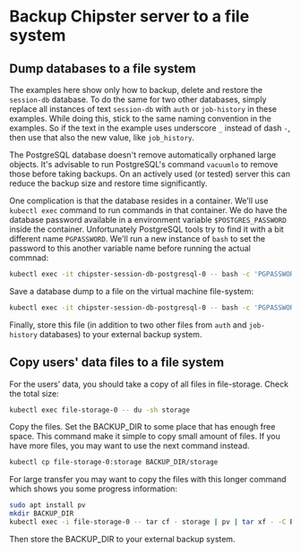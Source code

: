 # Backup Chipster server to a file system
## Dump databases to a file system

The examples here show only how to backup, delete and restore the `session-db` database. To do the same for two other databases, simply replace all instances of text `session-db` with `auth` or `job-history` in these examples. While doing this, stick to the same naming convention in the examples. So if the text in the example uses underscore `_` instead of dash `-`, then use that also the new value, like `job_history`.

The PostgreSQL database doesn't remove automatically orphaned large objects. It's advisable to run PostgreSQL's command `vacuumlo` to remove those before taking backups. On an actively used (or tested) server this can reduce the backup size and restore time significantly.

One complication is that the database resides in a container. We'll use `kubectl exec` command to run commands in that container. We do have the database password available in a environment variable `$POSTGRES_PASSWORD` inside the container. Unfortunately PostgreSQL tools try to find it with a bit different name `PGPASSWORD`. We'll run a new instance of `bash` to set the password to this another variable name before running the actual commnad:

```bash
kubectl exec -it chipster-session-db-postgresql-0 -- bash -c 'PGPASSWORD=$POSTGRES_PASSWORD vacuumlo -U postgres session_db_db'
```

Save a database dump to a file on the virtual machine file-system:

```bash
kubectl exec -it chipster-session-db-postgresql-0 -- bash -c 'PGPASSWORD=$POSTGRES_PASSWORD pg_dump --clean -U postgres session_db_db' > session-db.sql
```

Finally, store this file (in addition to two other files from `auth` and `job-history` databases) to your external backup system.

## Copy users' data files to a file system

For the users’ data, you should take a copy of all files in file-storage. Check the total size:

```bash
kubectl exec file-storage-0 -- du -sh storage
```

Copy the files. Set the BACKUP_DIR to some place that has enough free space. This command make it simple to copy small amount of files. If you have more files, you may want to use the next command instead.

```bash
kubectl cp file-storage-0:storage BACKUP_DIR/storage
```

For large transfer you may want to copy the files with this longer command which shows you some progress information:

```bash
sudo apt install pv
mkdir BACKUP_DIR
kubectl exec -i file-storage-0 -- tar cf - storage | pv | tar xf - -C BACKUP_DIR
```

Then store the BACKUP_DIR to your external backup system.
